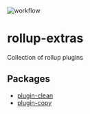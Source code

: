 ![workflow](https://github.com/kshutkin/rollup-extras/actions/workflows/main.yml/badge.svg)

# rollup-extras
Collection of rollup plugins

## Packages

- [plugin-clean](./plugin-clean/README.md)
- [plugin-copy](./plugin-copy/README.md)
